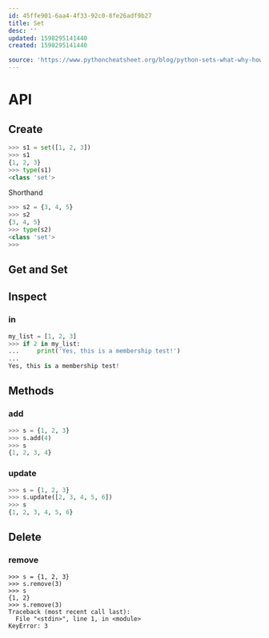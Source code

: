 ```yaml
---
id: 45ffe901-6aa4-4f33-92c0-8fe26adf9b27
title: Set
desc: ''
updated: 1598295141440
created: 1598295141440

source: 'https://www.pythoncheatsheet.org/blog/python-sets-what-why-how/'
---
```



# API

## Create

```py
>>> s1 = set([1, 2, 3])
>>> s1
{1, 2, 3}
>>> type(s1)
<class 'set'>
```

Shorthand

```py
>>> s2 = {3, 4, 5}
>>> s2
{3, 4, 5}
>>> type(s2)
<class 'set'>
>>>
```

## Get and Set

## Inspect

### in
```py
my_list = [1, 2, 3]
>>> if 2 in my_list:
...     print('Yes, this is a membership test!')
...
Yes, this is a membership test!

```

## Methods

### add

```py
>>> s = {1, 2, 3}
>>> s.add(4)
>>> s
{1, 2, 3, 4}
```

### update

```py
>>> s = {1, 2, 3}
>>> s.update([2, 3, 4, 5, 6])
>>> s
{1, 2, 3, 4, 5, 6}
```

## Delete

### remove
```
>>> s = {1, 2, 3}
>>> s.remove(3)
>>> s
{1, 2}
>>> s.remove(3)
Traceback (most recent call last):
  File "<stdin>", line 1, in <module>
KeyError: 3
```
